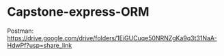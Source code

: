 # Capstone-express-ORM
Postman: https://drive.google.com/drive/folders/1EiGUCuqe50NRNZgKa9q3t31NaA-HdwPf?usp=share_link
